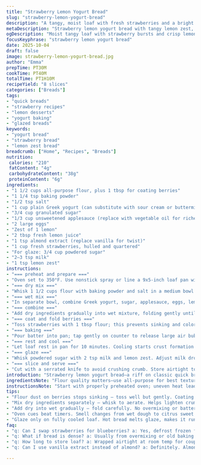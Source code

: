 ```yaml
---
title: "Strawberry Lemon Yogurt Bread"
slug: "strawberry-lemon-yogurt-bread"
description: "A tangy, moist loaf with fresh strawberries and a bright lemon bite. Yogurt keeps it tender, applesauce replaces oil for moisture and a lighter crumb. Flour dusts the berries to avoid sinking. A simple glaze made of powdered sugar and lemon zest crowns the loaf with a sweet-tart finish. Baking cues rely more on scent and texture than times—listen for the soft crack as crust sets; toothpick test for internal doneness. Sub vanilla with almond extract for a nutty twist or swap strawberries for blueberries. Don’t overfold berries or color bleeds. Cooling on rack is essential to keep crust crisp beneath the glaze."
metaDescription: "Strawberry lemon yogurt bread with tangy lemon zest, moist crumb from yogurt and applesauce. Flour coats berries to stop sinking. Glaze adds sweet-tart finish."
ogDescription: "Moist tangy loaf with strawberry bursts and crisp lemon glaze. Yogurt and applesauce keep texture light. Watch for aroma and crack for doneness cues."
focusKeyphrase: "strawberry lemon yogurt bread"
date: 2025-10-04
draft: false
image: strawberry-lemon-yogurt-bread.jpg
author: "Emma"
prepTime: PT30M
cookTime: PT40M
totalTime: PT1H10M
recipeYield: "8 slices"
categories: ["Breads"]
tags:
- "quick breads"
- "strawberry recipes"
- "lemon desserts"
- "yogurt baking"
- "glazed breads"
keywords:
- "yogurt bread"
- "strawberry bread"
- "lemon zest bread"
breadcrumb: ["Home", "Recipes", "Breads"]
nutrition: 
 calories: "210"
 fatContent: "4g"
 carbohydrateContent: "38g"
 proteinContent: "6g"
ingredients:
- "1 1/2 cups all-purpose flour, plus 1 tbsp for coating berries"
- "1 1/4 tsp baking powder"
- "1/2 tsp salt"
- "1 cup plain Greek yogurt (can substitute with sour cream or buttermilk)"
- "3/4 cup granulated sugar"
- "1/3 cup unsweetened applesauce (replace with vegetable oil for richer crumb)"
- "2 large eggs"
- "Zest of 1 lemon"
- "2 tbsp fresh lemon juice"
- "1 tsp almond extract (replace vanilla for twist)"
- "1 cup fresh strawberries, hulled and quartered"
- "For glaze: 3/4 cup powdered sugar"
- "2–3 tsp milk"
- "1 tsp lemon zest"
instructions:
- "=== preheat and prepare ==="
- "Oven set to 350°F. Use nonstick spray or line a 9x5-inch loaf pan with parchment paper. Grease helps crust release cleanly without sticking. Don't skip."
- "=== dry mix ==="
- "Whisk 1 1/2 cups flour with baking powder and salt in a medium bowl. Aerate the flour mixture thoroughly to prevent dense loaf. Keep dry ingredients aside."
- "=== wet mix ==="
- "In separate bowl, combine Greek yogurt, sugar, applesauce, eggs, lemon zest, lemon juice, and almond extract. The yogurt adds moisture and acidity which reacts with baking powder for lift. Mix just until smooth—no overbeating. Batter will be slightly thick."
- "=== combine ==="
- "Add dry ingredients gradually into wet mixture, folding gently until just combined. Overmixing equals tough bread. Lumps okay here."
- "=== coat and fold berries ==="
- "Toss strawberries with 1 tbsp flour; this prevents sinking and color bleed. Fold berries into batter softly. Resist the urge to stir aggressively—tracks of berry juice in batter yield spots of flavor and color."
- "=== baking ==="
- "Pour batter into pan; tap gently on counter to release large air bubbles. Slide into oven. After ~40 minutes, oven aroma shifts from wet dough to sweet citrus smell. Top should be golden with firm edges and a soft crack sound when tapped. Toothpick comes out clean or with moist crumbs, not wet batter."
- "=== rest and cool ==="
- "Let loaf rest in pan for 10 minutes. Cooling starts crust formation. Loosen edges with a butter knife, invert onto a rack. Cool completely before glaze—warm glaze melts too much and soggy results."
- "=== glaze ==="
- "Whisk powdered sugar with 2 tsp milk and lemon zest. Adjust milk dropwise for desired flow. Too thick—add more milk gradually; too runny—powdered sugar boosts viscosity. Drizzle over cooled bread in thin streams. Let set at room temp for subtle sheen."
- "=== slice and serve ==="
- "Cut with a serrated knife to avoid crushing crumb. Store airtight to maintain moistness. Bread improves next day as flavors meld, but best within 2 days."
introduction: "Strawberry lemon yogurt bread—a riff on classic quick breads, but with a few shifts I swear by. Yogurt swaps for oil or butter, adds tang and tender crumb without heaviness. Applesauce replaces some fat, cutting calories but keeping moisture. Lemons bring the brightness needed against sweet berries. I’ve learned the hard way on berries sinking to the bottom; tossing with flour works every time to suspend fruit throughout. The bake time fluctuates depending on your oven—watch for the aroma and crackling crust as your best guide. The glaze is the sweet kiss on top. Sometimes I swap vanilla for almond extract to deepen flavor. Leftovers? Toast and butter for breakfast magic."
ingredientsNote: "Flour quality matters—use all-purpose for best texture, no substitutions with bread or cake flour as it alters crumb drastically. Baking powder must be fresh; old leaveners cause dense bread. Greek yogurt is preferred for thickness, but sour cream or buttermilk works too, adding different tang tones. Applesauce is my fat replacement for moistness and slight sweetness, but oil can be used for richer texture. Fresh strawberries brighten the loaf, frozen can work if defrosted and patted dry but expect more color bleeding. Almond extract adds a deeper nuttiness in place of vanilla. Glaze base is simple—powdered sugar and milk—adjust fluid for drizzle or thicker coating. Patience cooling before glazing is key to avoid runny glaze soaking in."
instructionsNote: "Start with properly preheated oven; uneven heat leads to flat or gummy bread. Greasing loaf pan ensures easy release—don't skip lining for sticky batter. Dry ingredients should be sifted or whisked separately to distribute leavening well. Mixing dry into wet in increments prevents lumps but mix only until no dry streaks remain. Overmixing builds gluten, yielding tough bread. Tossing berries in flour prevents sinking and preserves color—a step many overlook but critical. Pour batter carefully; tapping pan deflates big unwanted air pockets. Baking time varies: when crust turns golden with a slight crack, aroma deepens, and toothpick tests clean, it’s done. Resting in pan sets bread, removing early risks crumbling. Glazing only once fully cooled; too warm causes melt and soggy bread. Drizzle glaze thinly to keep balance. Serrated knife is your friend when slicing—press gently to retain loaf shape."
tips:
- "Flour dust on berries stops sinking — toss well but gently. Coating means berries stay suspended. I missed this once, ended up with reddish bottom layer."
- "Mix dry ingredients separately — whisk to aerate. Helps lighten crumb. Dry powder clumps flatten bread texture if ignored entirely."
- "Add dry into wet gradually — fold carefully. No overmixing or batter turns tough. Lumps are fine here, better than rubbery loaf."
- "Oven cues beat timers. Smell changes from wet dough to citrus sweet smell around 35 min. Tap top for slight crack sound — means crust firming."
- "Glaze only on fully cooled loaf. Hot bread melts glaze, makes it runny and soggy under crust. Adjust milk slowly; more for runny, less for thick drizzle."
faq:
- "q: Can I swap strawberries for blueberries? a: Yes, defrost frozen first. Pat dry or expect color bleed. Flour-coating also helps with blueberries same way as strawberries."
- "q: What if bread is dense? a: Usually from overmixing or old baking powder. Aerate flours, don't rush folding. Fresh leavener critical. Or add little more yogurt for moisture."
- "q: How long to store loaf? a: Wrapped airtight at room temp for couple days. Fridge keeps longer but dries crumb. Toasting next day revives texture. Freeze sliced for later."
- "q: Can I use vanilla extract instead of almond? a: Definitely. Almond adds nuttiness, vanilla is more mellow. Swap 1:1. Changing extracts shifts flavor, no baking impact."

---
```

